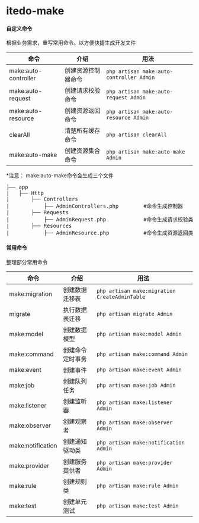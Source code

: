 # itedo-make
<h4>自定义命令</h4>
根据业务需求，重写常用命令。以方便快捷生成开发文件

|命令|介绍|用法|
| ----- | ----- | ----- |
|make:auto-controller|创建资源控制器命令|<code>php artisan make:auto-controller Admin</code>|
|make:auto-request|创建请求校验命令|<code>php artisan make:auto-request Admin</code>|
|make:auto-resource|创建资源返回命令|<code>php artisan make:auto-resource Admin</code>|
|clearAll|清楚所有缓存命令|<code>php artisan clearAll</code>|
|make:auto-make|创建资源集合命令|<code>php artisan make:auto-make Admin</code>|

*注意：
make:auto-make命令会生成三个文件
<pre>
├── app                 
|   ├── Http				
|   	├── Controllers	
|   		├── AdminControllers.php		#命令生成控制器
|   	├── Requests	
|   		├── AdminRequest.php			#命令生成请求校验类
|   	├── Resources	
|   		├── AdminResource.php			#命令生成资源返回类
</pre>

<h4>常用命令</h4>
整理部分常用命令

|命令|介绍|用法|
| ----- | ----- | ----- |
|make:migration|创建数据迁移表|<code>php artisan make:migration CreateAdminTable</code>|
|migrate|执行数据表迁移|<code>php artisan migrate Admin</code>|
|make:model|创建数据模型|<code>php artisan make:model Admin</code>|
|make:command|创建命令定时事务|<code>php artisan make:command Admin</code>|
|make:event|创建事件|<code>php artisan make:event Admin</code>|
|make:job|创建队列任务|<code>php artisan make:job Admin</code>|
|make:listener|创建监听器|<code>php artisan make:listener Admin</code>|
|make:observer|创建观察者|<code>php artisan make:observer Admin</code>|
|make:notification|创建通知驱动类|<code>php artisan make:notification Admin</code>|
|make:provider|创建服务提供者|<code>php artisan make:provider Admin</code>|
|make:rule|创建规则类|<code>php artisan make:rule Admin</code>|
|make:test|创建单元测试|<code>php artisan make:test Admin</code>|
